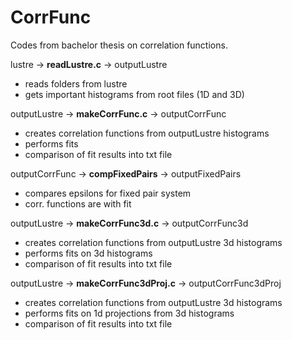 # CorrFunc
Codes from bachelor thesis on correlation functions.

lustre          -> **readLustre.c**     -> outputLustre
- reads folders from lustre
- gets important histograms from root files (1D and 3D)

outputLustre    -> **makeCorrFunc.c**   -> outputCorrFunc
- creates correlation functions from outputLustre histograms
- performs fits
- comparison of fit results into txt file

outputCorrFunc -> **compFixedPairs** -> outputFixedPairs
- compares epsilons for fixed pair system
- corr. functions are with fit

outputLustre    -> **makeCorrFunc3d.c**   -> outputCorrFunc3d
- creates correlation functions from outputLustre 3d histograms
- performs fits on 3d histograms
- comparison of fit results into txt file

outputLustre    -> **makeCorrFunc3dProj.c**   -> outputCorrFunc3dProj
- creates correlation functions from outputLustre 3d histograms
- performs fits on 1d projections from 3d histograms
- comparison of fit results into txt file
                                       
